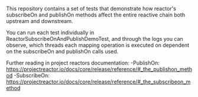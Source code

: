 This repository contains a set of tests that demonstrate how reactor's subscribeOn and publishOn methods affect the entire reactive chain both upstream and downstream.

You can run each test individually in ReactorSubscribeOnAndPublishDemoTest, and through the logs you can observe,
which threads each mapping operation is executed on dependent on the subscribeOn and publishOn calls used.

Further reading in project reactors documentation:
-PublishOn: https://projectreactor.io/docs/core/release/reference/#_the_publishon_method
-SubscribeOn: https://projectreactor.io/docs/core/release/reference/#_the_subscribeon_method